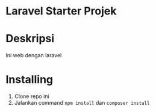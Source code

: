 # Laravel Starter Projek

# Deskripsi
Ini web dengan laravel

# Installing
1. Clone repo ini
2. Jalankan command `npm install` dan `composer install`